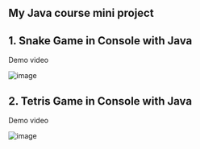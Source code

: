 ## My Java course mini project



## 1. Snake Game in Console with Java 

Demo video

![image](https://media.giphy.com/media/lcjilYWJdD6duuAXjy/giphy.gif)

## 2. Tetris Game in Console with Java

Demo video

![image](https://media.giphy.com/media/4HiB86jWwg1NPgLgIq/giphy.gif)







